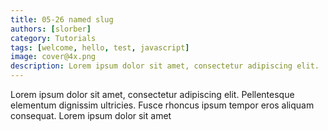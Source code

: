 ```yaml
---
title: 05-26 named slug
authors: [slorber]
category: Tutorials
tags: [welcome, hello, test, javascript]
image: cover@4x.png
description: Lorem ipsum dolor sit amet, consectetur adipiscing elit. 
---
```


Lorem ipsum dolor sit amet, consectetur adipiscing elit. Pellentesque elementum dignissim ultricies. Fusce rhoncus ipsum tempor eros aliquam consequat. Lorem ipsum dolor sit amet
